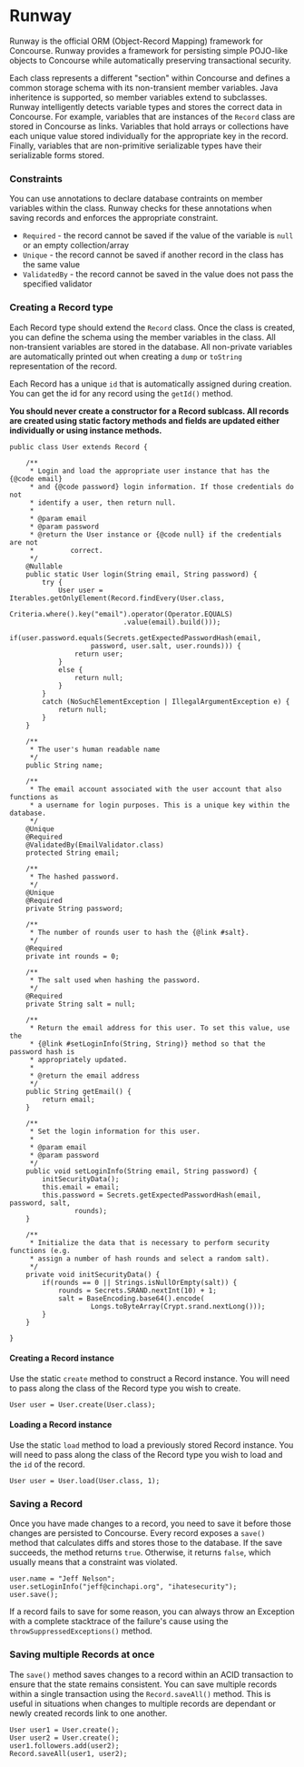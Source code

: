 Runway
======

Runway is the official ORM (Object-Record Mapping) framework for Concourse. Runway provides a framework for persisting simple POJO-like objects to Concourse while automatically preserving transactional security.

Each class represents a different "section" within Concourse and defines a common storage schema with its non-transient member variables. Java inheritence is supported, so member variables extend to subclasses. Runway intelligently detects variable types and stores the correct data in Concourse. For example, variables that are instances of the `Record` class are stored in Concourse as links. Variables that hold arrays or collections have each unique value stored individually for the appropriate key in the record. Finally, variables that are non-primitive serializable types have their serializable forms stored.

### Constraints
You can use annotations to declare database contraints on member variables within the class. Runway checks for these annotations when saving records and enforces the appropriate constraint.
  * `Required` - the record cannot be saved if the value of the variable is `null` or an empty collection/array
  * `Unique` - the record cannot be saved if another record in the class has the same value
  * `ValidatedBy` - the record cannot be saved in the value does not pass the specified validator

### Creating a Record type
Each Record type should extend the `Record` class. Once the class is created, you can define the schema using the member variables in the class. All non-transient variables are stored in the database. All non-private variables are automatically printed out when creating a `dump` or `toString` representation of the record.

Each Record has a unique `id` that is automatically assigned during creation. You can get the id for any record using the `getId()` method.

**You should never create a constructor for a Record sublcass. All records are created using static factory methods and fields are updated either individually or using instance methods.**

```
public class User extends Record {

    /**
     * Login and load the appropriate user instance that has the {@code email}
     * and {@code password} login information. If those credentials do not
     * identify a user, then return null.
     * 
     * @param email
     * @param password
     * @return the User instance or {@code null} if the credentials are not
     *         correct.
     */
    @Nullable
    public static User login(String email, String password) {
        try {
            User user = Iterables.getOnlyElement(Record.findEvery(User.class,
                    Criteria.where().key("email").operator(Operator.EQUALS)
                            .value(email).build()));
            if(user.password.equals(Secrets.getExpectedPasswordHash(email,
                    password, user.salt, user.rounds))) {
                return user;
            }
            else {
                return null;
            }
        }
        catch (NoSuchElementException | IllegalArgumentException e) {
            return null;
        }
    }

    /**
     * The user's human readable name
     */
    public String name;

    /**
     * The email account associated with the user account that also functions as
     * a username for login purposes. This is a unique key within the database.
     */
    @Unique
    @Required
    @ValidatedBy(EmailValidator.class)
    protected String email;

    /**
     * The hashed password.
     */
    @Unique
    @Required
    private String password;

    /**
     * The number of rounds user to hash the {@link #salt}.
     */
    @Required
    private int rounds = 0;

    /**
     * The salt used when hashing the password.
     */
    @Required
    private String salt = null;

    /**
     * Return the email address for this user. To set this value, use the
     * {@link #setLoginInfo(String, String)} method so that the password hash is
     * appropriately updated.
     * 
     * @return the email address
     */
    public String getEmail() {
        return email;
    }

    /**
     * Set the login information for this user.
     * 
     * @param email
     * @param password
     */
    public void setLoginInfo(String email, String password) {
        initSecurityData();
        this.email = email;
        this.password = Secrets.getExpectedPasswordHash(email, password, salt,
                rounds);
    }

    /**
     * Initialize the data that is necessary to perform security functions (e.g.
     * assign a number of hash rounds and select a random salt).
     */
    private void initSecurityData() {
        if(rounds == 0 || Strings.isNullOrEmpty(salt)) {
            rounds = Secrets.SRAND.nextInt(10) + 1;
            salt = BaseEncoding.base64().encode(
                    Longs.toByteArray(Crypt.srand.nextLong()));
        }
    }

}
```
#### Creating a Record instance
Use the static `create` method to construct a Record instance. You will need to pass along the class of the Record type you wish to create.
```
User user = User.create(User.class);
```

#### Loading a Record instance
Use the static `load` method to load a previously stored Record instance. You will need to pass along the class of the Record type you wish to load and the `id` of the record.
```
User user = User.load(User.class, 1);
```

### Saving a Record
Once you have made changes to a record, you need to save it before those changes are persisted to Concourse. Every record exposes a `save()` method that calculates diffs and stores those to the database. If the save succeeds, the method returns `true`. Otherwise, it returns `false`, which usually means that a constraint was violated.
```
user.name = "Jeff Nelson";
user.setLoginInfo("jeff@cinchapi.org", "ihatesecurity");
user.save();
```

If a record fails to save for some reason, you can always throw an Exception with a complete stacktrace of the failure's cause using the `throwSuppressedExceptions()` method.

### Saving multiple Records at once
The `save()` method saves changes to a record within an ACID transaction to ensure that the state remains consistent. You can save multiple records within a single transaction using the `Record.saveAll()` method. This is useful in situations when changes to multiple records are dependant or newly created records link to one another.
```
User user1 = User.create();
User user2 = User.create();
user1.followers.add(user2);
Record.saveAll(user1, user2);
```
